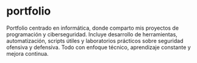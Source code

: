 # portfolio
Portfolio centrado en informática, donde comparto mis proyectos de programación y ciberseguridad. Incluye desarrollo de herramientas, automatización, scripts útiles y laboratorios prácticos sobre seguridad ofensiva y defensiva. Todo con enfoque técnico, aprendizaje constante y mejora continua.
